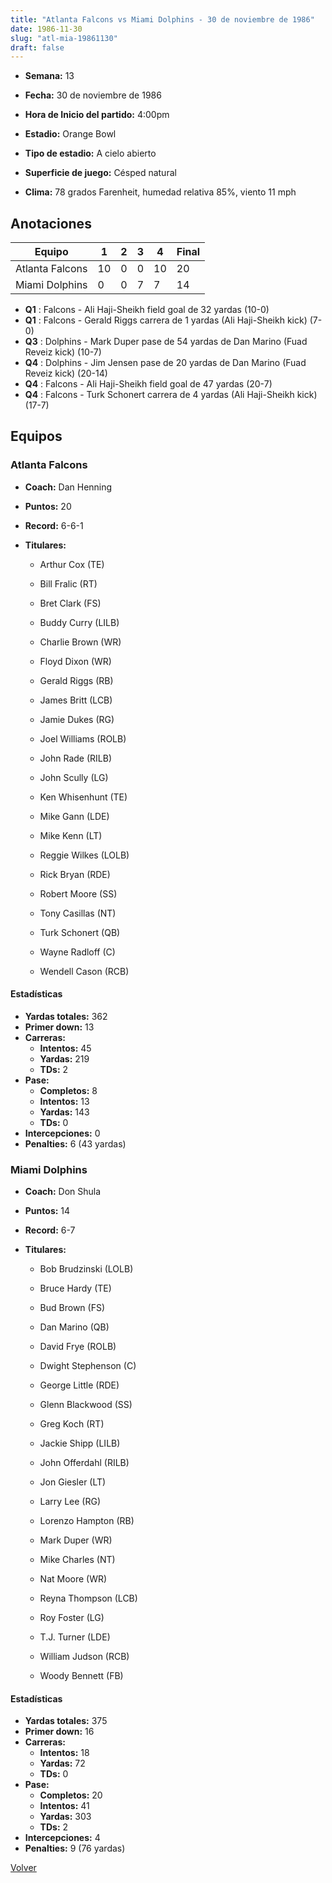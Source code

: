 ```yaml
---
title: "Atlanta Falcons vs Miami Dolphins - 30 de noviembre de 1986"
date: 1986-11-30
slug: "atl-mia-19861130"
draft: false
---
```


* **Semana:** 13
* **Fecha:** 30 de noviembre de 1986

* **Hora de Inicio del partido:** 4:00pm
* **Estadio:** Orange Bowl
* **Tipo de estadio:** A cielo abierto
* **Superficie de juego:** Césped natural
* **Clima:** 78 grados Farenheit, humedad relativa 85%, viento 11 mph





## Anotaciones
| Equipo | 1 | 2 | 3 | 4 | Final |
|--------|---|---|---|---|-------|
| Atlanta Falcons  | 10 | 0 | 0 | 10  | 20 |
| Miami Dolphins  | 0 | 0 | 7 | 7  | 14 |
* **Q1** : Falcons - Ali Haji-Sheikh field goal de 32 yardas (10-0)
* **Q1** : Falcons - Gerald Riggs carrera de 1 yardas (Ali Haji-Sheikh kick) (7-0)
* **Q3** : Dolphins - Mark Duper pase de 54 yardas de Dan Marino (Fuad Reveiz kick) (10-7)
* **Q4** : Dolphins - Jim Jensen pase de 20 yardas de Dan Marino (Fuad Reveiz kick) (20-14)
* **Q4** : Falcons - Ali Haji-Sheikh field goal de 47 yardas (20-7)
* **Q4** : Falcons - Turk Schonert carrera de 4 yardas (Ali Haji-Sheikh kick) (17-7)


## Equipos


### Atlanta Falcons
* **Coach:** Dan Henning
* **Puntos:** 20
* **Record:** 6-6-1
* **Titulares:** 

  * Arthur Cox (TE) 

  * Bill Fralic (RT) 

  * Bret Clark (FS) 

  * Buddy Curry (LILB) 

  * Charlie Brown (WR) 

  * Floyd Dixon (WR) 

  * Gerald Riggs (RB) 

  * James Britt (LCB) 

  * Jamie Dukes (RG) 

  * Joel Williams (ROLB) 

  * John Rade (RILB) 

  * John Scully (LG) 

  * Ken Whisenhunt (TE) 

  * Mike Gann (LDE) 

  * Mike Kenn (LT) 

  * Reggie Wilkes (LOLB) 

  * Rick Bryan (RDE) 

  * Robert Moore (SS) 

  * Tony Casillas (NT) 

  * Turk Schonert (QB) 

  * Wayne Radloff (C) 

  * Wendell Cason (RCB) 

#### Estadísticas
* **Yardas totales:** 362
* **Primer down:** 13
* **Carreras:**
  * **Intentos:** 45
  * **Yardas:** 219
  * **TDs:** 2
* **Pase:**
  * **Completos:** 8
  * **Intentos:** 13
  * **Yardas:** 143
  * **TDs:** 0
* **Intercepciones:** 0
* **Penalties:** 6 (43 yardas)

### Miami Dolphins
* **Coach:** Don Shula
* **Puntos:** 14
* **Record:** 6-7
* **Titulares:** 

  * Bob Brudzinski (LOLB) 

  * Bruce Hardy (TE) 

  * Bud Brown (FS) 

  * Dan Marino (QB) 

  * David Frye (ROLB) 

  * Dwight Stephenson (C) 

  * George Little (RDE) 

  * Glenn Blackwood (SS) 

  * Greg Koch (RT) 

  * Jackie Shipp (LILB) 

  * John Offerdahl (RILB) 

  * Jon Giesler (LT) 

  * Larry Lee (RG) 

  * Lorenzo Hampton (RB) 

  * Mark Duper (WR) 

  * Mike Charles (NT) 

  * Nat Moore (WR) 

  * Reyna Thompson (LCB) 

  * Roy Foster (LG) 

  * T.J. Turner (LDE) 

  * William Judson (RCB) 

  * Woody Bennett (FB) 

#### Estadísticas
* **Yardas totales:** 375
* **Primer down:** 16
* **Carreras:**
  * **Intentos:** 18
  * **Yardas:** 72
  * **TDs:** 0
* **Pase:**
  * **Completos:** 20
  * **Intentos:** 41
  * **Yardas:** 303
  * **TDs:** 2
* **Intercepciones:** 4
* **Penalties:** 9 (76 yardas)


[Volver](/historia/1986)
